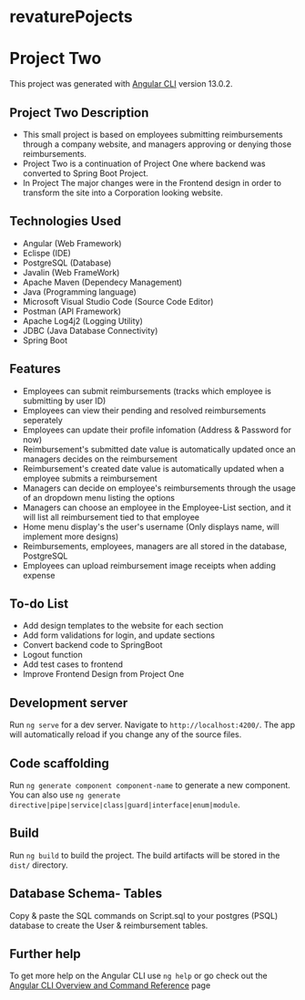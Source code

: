 # revaturePojects
# Project Two

This project was generated with [Angular CLI](https://github.com/angular/angular-cli) version 13.0.2.

## Project Two  Description

* This small project is based on employees submitting reimbursements through a company website, and managers approving or denying those reimbursements.
* Project Two is a continuation of Project One where backend  was converted to Spring Boot Project. 
* In Project The major changes were in the Frontend design in order  to transform the site into a Corporation looking website. 

## Technologies Used
  * Angular (Web Framework)
  * Eclispe (IDE)
  * PostgreSQL (Database)
  * Javalin (Web FrameWork)
  * Apache Maven (Dependecy Management)
  * Java (Programming language)
  * Microsoft Visual Studio Code (Source Code Editor)
  * Postman (API Framework)
  * Apache Log4j2 (Logging Utility)
  * JDBC (Java Database Connectivity)
  * Spring Boot
  
## Features
  * Employees can submit reimbursements (tracks which employee is submitting by user ID)
  * Employees can view their pending and resolved reimbursements seperately
  * Employees can update their profile infomation (Address & Password for now)
  * Reimbursement's submitted date value is automatically updated once an managers decides on the reimbursement
  * Reimbursement's created date value is automatically updated when a employee submits a reimbursement
  * Managers can decide on employee's reimbursements through the usage of an dropdown menu listing the options
  * Managers can choose an employee in the Employee-List section, and it will list all reimbursement tied to that employee
  * Home menu display's the user's username (Only displays name, will implement more designs)
  * Reimbursements, employees, managers are all stored in the database, PostgreSQL
  * Employees can upload reimbursement  image receipts  when adding expense
  
## To-do List
  * Add design templates to the website for each section
  * Add form validations for login, and update sections
  * Convert backend code to SpringBoot
  * Logout function
  * Add test cases to frontend
  * Improve Frontend Design from Project One
## Development server

Run `ng serve` for a dev server. Navigate to `http://localhost:4200/`. The app will automatically reload if you change any of the source files.

## Code scaffolding

Run `ng generate component component-name` to generate a new component. You can also use `ng generate directive|pipe|service|class|guard|interface|enum|module`.

## Build

Run `ng build` to build the project. The build artifacts will be stored in the `dist/` directory.
##  Database Schema- Tables 
Copy & paste the SQL commands on Script.sql to your postgres (PSQL) database to create the User & reimbursement tables.

## Further help

To get more help on the Angular CLI use `ng help` or go check out the [Angular CLI Overview and Command Reference](https://angular.io/cli) page
